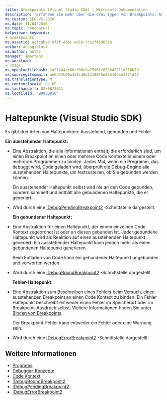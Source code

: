 ```yaml
---
title: Breakpoints (Visual Studio SDK) | Microsoft-Dokumentation
description: 'Erfahren Sie mehr über die drei Typen von Breakpoints: Ausstehend, gebunden und Fehler. In diesem Artikel werden die Schnittstellen aufgeführt, mit denen die Typen implementiert werden.'
ms.custom: SEO-VS-2020
ms.date: 11/04/2016
ms.topic: conceptual
helpviewer_keywords:
- breakpoints
ms.assetid: acfcabed-9f2f-436c-ad18-7ca2f45d631b
author: acangialosi
ms.author: anthc
manager: jmartens
ms.workload:
- vssdk
ms.openlocfilehash: fa9f244ec60e336e9a7596ff839842211d516b7d
ms.sourcegitcommit: ae6d47b09a439cd0e13180f5e89510e3e347fd47
ms.translationtype: MT
ms.contentlocale: de-DE
ms.lasthandoff: 02/08/2021
ms.locfileid: "99930810"
---
```

# <a name="breakpoints-visual-studio-sdk"></a>Haltepunkte (Visual Studio SDK)
Es gibt drei Arten von Haltepunkten: Ausstehend, gebunden und Fehler.

 **Ein ausstehender Haltepunkt:**

- Eine Abstraktion, die alle Informationen enthält, die erforderlich sind, um einen Breakpoint an einen oder mehrere Code Kontexte in einem oder mehreren Programmen zu binden. Jedes Mal, wenn ein Programm, das debuggt wird, Code geladen wird, überprüft die Debug-Engine alle ausstehenden Haltepunkte, um festzustellen, ob Sie gebunden werden können.

   Ein ausstehender Haltepunkt selbst wird nie an den Code gebunden, sondern sammelt und enthält alle gebundenen Haltepunkte, die er generiert.

- Wird durch eine [IDebugPendingBreakpoint2](../../extensibility/debugger/reference/idebugpendingbreakpoint2.md) -Schnittstelle dargestellt.

  **Ein gebundener Haltepunkt:**

- Eine Abstraktion für einen Haltepunkt, der einem einzelnen Code Kontext zugeordnet ist oder an diesen gebunden ist. Jeder gebundene Haltepunkt wird als Reaktion auf einen ausstehenden Haltepunkt generiert. Ein ausstehender Haltepunkt kann jedoch mehr als einen gebundenen Haltepunkt generieren.

   Beim Entladen von Code kann ein gebundener Haltepunkt ungebunden und verworfen werden.

- Wird durch eine [IDebugBoundBreakpoint2](../../extensibility/debugger/reference/idebugboundbreakpoint2.md) -Schnittstelle dargestellt.

  **Fehler-Haltepunkt:**

- Eine Abstraktion zum Beschreiben eines Fehlers beim Versuch, einen ausstehenden Breakpoint an einen Code Kontext zu binden. Ein Fehler Haltepunkt beschreibt entweder einen Fehler im Speicherort oder im Breakpoint-Ausdruck selbst. Weitere Informationen finden Sie unter [Binden von Breakpoints](../../extensibility/debugger/binding-breakpoints.md).

   Der Breakpoint-Fehler kann entweder ein Fehler oder eine Warnung sein.

- Wird durch eine [IDebugErrorBreakpoint2](../../extensibility/debugger/reference/idebugerrorbreakpoint2.md) -Schnittstelle dargestellt.

## <a name="see-also"></a>Weitere Informationen
- [Programs](../../extensibility/debugger/programs.md)
- [Debugger-Konzepte](../../extensibility/debugger/debugger-concepts.md)
- [Code Kontext](../../extensibility/debugger/code-context.md)
- [IDebugBoundBreakpoint2](../../extensibility/debugger/reference/idebugboundbreakpoint2.md)
- [IDebugPendingBreakpoint2](../../extensibility/debugger/reference/idebugpendingbreakpoint2.md)
- [IDebugErrorBreakpoint2](../../extensibility/debugger/reference/idebugerrorbreakpoint2.md)
